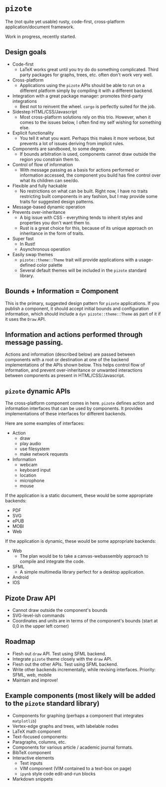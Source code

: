 # `pizote`

The (not quite yet usable) rusty, code-first, cross-platform application/document framework.

Work in progress, recently started.

## Design goals

- Code-first
  - LaTeX works great until you try do do something complicated. Third party packages for graphs, trees, etc. often don't work very well.
- Cross-platform
  - Applications using the `pizote` APIs should be able to run on a different platform simply by compiling it with a different backend.
- Integration with a great package manager: promotes third-party integrations
  - Best not to reinvent the wheel. `cargo` is perfectly suited for the job.
- Sidestep HTML/CSS/Javascript
  - Most cross-platform solutions rely on this trio. However, when it comes to the issues below, I often find my self wishing for something else.
- Explicit functionality
  - You tell it what you want. Perhaps this makes it more verbose, but prevents a lot of issues deriving from implicit rules.
- Components are sandboxed, to some degree.
  - If bounds arbitration is used, components cannot draw outside the region you constrain them to.
- Control of flow of information
  - With message passing as a basis for actions performed or information accessed, the component you build has fine control over what its children can see/do.
- Flexible and fully hackable
  - No restrictions on what can be built. Right now, I have no traits restricting built components in any fashion, but I may provide some traits for suggested design patterns.
- Message-based dynamic operation
- Prevents over-inheritance
  - A big issue with CSS - everything tends to inherit styles and properties you don't want them to.
  - Rust is a great choice for this, because of its unique approach on inheritance in the form of traits.
- Super fast
  - In Rust!
  - Asynchronous operation
- Easily swap themes
  - `pizote::theme::Theme` trait will provide applications with a usage-defined color palette
  - Several default themes will be included in the `pizote` standard library.

## Bounds + Information = Component

This is the primary, suggested design pattern for `pizote` applications. If you publish a component, it should accept initial bounds and configuration information, which should include a `dyn pizote::theme::Theme` as part of it if it uses the `Draw` API.

## Information and actions performed through message passing.

Actions and information (described below) are passed between components with a root or destination at one of the backend implementations of the APIs shown below. This helps control flow of information, and prevent over-inheritance or unwanted interactions between components as present in HTML/CSS/Javascript.

## `pizote` dynamic APIs

The cross-platform component comes in here. `pizote` defines action and information interfaces that can be used by components. It provides implementations of these interfaces for different backends. 

Here are some examples of interfaces:
- Action
  - draw
  - play audio
  - use filesystem
  - make network requests
- Information
  - webcam
  - keyboard input
  - location
  - microphone
  - mouse


If the application is a static document, these would be some appropriate backends:
- PDF
- SVG
- ePUB
- MOBI
- Web

If the application is dynamic, these would be some appropriate backends:
- Web
  - The plan would be to take a canvas-webassembly approach to compile and integrate the code.
- SFML
  - A simple multimedia library perfect for a desktop application.
- Android
- IOS

## Pizote Draw API

- Cannot draw outside the component's bounds
- SVG-level-ish commands
- Coordinates and units are in terms of the component's bounds (start at 0,0 in the upper left corner)

## Roadmap

- Flesh out `draw` API. Test using SFML backend.
- Integrate `pizote` theme closely with the `draw` API.
- Flesh out the other APIs. Test using SFML backend.
- Write other backends incrementally, while revising interfaces. Priority: SFML, web, mobile
- Maintain and improve!


## Example components (most likely will be added to the `pizote` standard library)

- Components for graphing (perhaps a component that integrates `matplotlib`)
- Vertex-edge graphs and trees, with labelable nodes
- LaTeX math component
- Text-focused components:
 - Paragraphs, columns, etc.
 - Components for various article / academic journal formats.
 - BibTeX component
- Interactive elements
  - Text inputs
  - VIM component (VIM contained to a text-box on page)
  - `ipynb` style code edit-and-run blocks
- Markdown snippets

